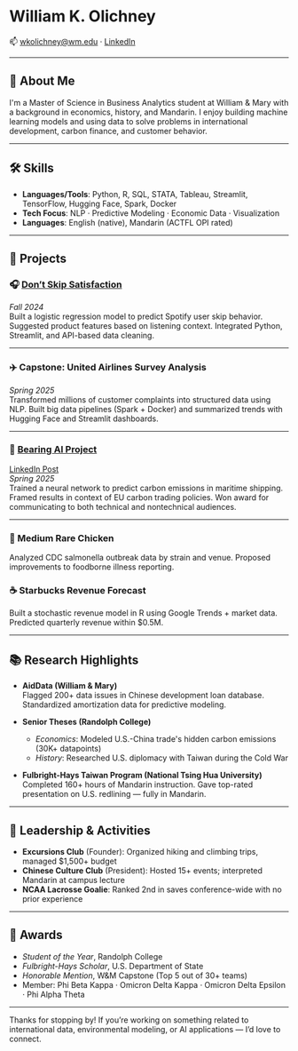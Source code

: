 # William K. Olichney  
📫 wkolichney@wm.edu · [LinkedIn](https://www.linkedin.com/in/william-olichney)

---

## 👋 About Me

I'm a Master of Science in Business Analytics student at William & Mary with a background in economics, history, and Mandarin. I enjoy building machine learning models and using data to solve problems in international development, carbon finance, and customer behavior.

---

## 🛠️ Skills

- **Languages/Tools**: Python, R, SQL, STATA, Tableau, Streamlit, TensorFlow, Hugging Face, Spark, Docker  
- **Tech Focus**: NLP · Predictive Modeling · Economic Data · Visualization  
- **Languages**: English (native), Mandarin (ACTFL OPI rated)

---

## 💼 Projects

### 🎧 [Don’t Skip Satisfaction](https://wkolichneyappio-3x6bizbeg3vtisoytrfktm.streamlit.app/)  
*Fall 2024*  
Built a logistic regression model to predict Spotify user skip behavior. Suggested product features based on listening context. Integrated Python, Streamlit, and API-based data cleaning.

---

### ✈️ Capstone: United Airlines Survey Analysis  
*Spring 2025*  
Transformed millions of customer complaints into structured data using NLP. Built big data pipelines (Spark + Docker) and summarized trends with Hugging Face and Streamlit dashboards.

---

### 🚢 [Bearing AI Project](https://github.com/wkolichney/Bearing.AI-Project)  
[LinkedIn Post](https://www.linkedin.com/posts/william-olichney_environmental-economics-ai-and-the-eus-activity-7321311245523902466-dfYF)  
*Spring 2025*  
Trained a neural network to predict carbon emissions in maritime shipping. Framed results in context of EU carbon trading policies. Won award for communicating to both technical and nontechnical audiences.

---

### 🐔 Medium Rare Chicken  
Analyzed CDC salmonella outbreak data by strain and venue. Proposed improvements to foodborne illness reporting.

### ☕ Starbucks Revenue Forecast  
Built a stochastic revenue model in R using Google Trends + market data. Predicted quarterly revenue within $0.5M.

---

## 📚 Research Highlights

- **AidData (William & Mary)**  
  Flagged 200+ data issues in Chinese development loan database. Standardized amortization data for predictive modeling.

- **Senior Theses (Randolph College)**  
  - *Economics*: Modeled U.S.-China trade's hidden carbon emissions (30K+ datapoints)  
  - *History*: Researched U.S. diplomacy with Taiwan during the Cold War

- **Fulbright-Hays Taiwan Program (National Tsing Hua University)**  
  Completed 160+ hours of Mandarin instruction. Gave top-rated presentation on U.S. redlining — fully in Mandarin.

---

## 🧗 Leadership & Activities

- **Excursions Club** (Founder): Organized hiking and climbing trips, managed $1,500+ budget  
- **Chinese Culture Club** (President): Hosted 15+ events; interpreted Mandarin at campus lecture  
- **NCAA Lacrosse Goalie**: Ranked 2nd in saves conference-wide with no prior experience  

---

## 🏅 Awards

- *Student of the Year*, Randolph College  
- *Fulbright-Hays Scholar*, U.S. Department of State  
- *Honorable Mention*, W&M Capstone (Top 5 out of 30+ teams)  
- Member: Phi Beta Kappa · Omicron Delta Kappa · Omicron Delta Epsilon · Phi Alpha Theta

---

Thanks for stopping by! If you’re working on something related to international data, environmental modeling, or AI applications — I’d love to connect.



 

